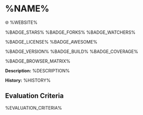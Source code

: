 # %NAME%

:globe_with_meridians: %WEBSITE%

%BADGE_STARS%
%BADGE_FORKS%
%BADGE_WATCHERS%

%BADGE_LICENSE%
%BADGE_AWESOME%

%BADGE_VERSION%
%BADGE_BUILD%
%BADGE_COVERAGE%

%BADGE_BROWSER_MATRIX%

**Description:** %DESCRIPTION%

**History:** %HISTORY%

## Evaluation Criteria

%EVALUATION_CRITERIA%
